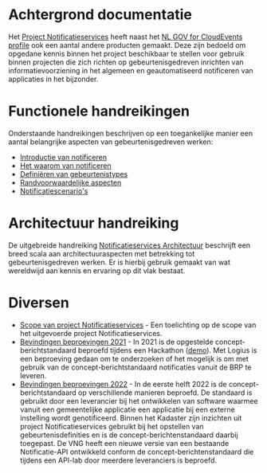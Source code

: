 # Achtergrond documentatie

Het [Project Notificatieservices](https://github.com/VNG-Realisatie/notificatieservices) heeft naast het <a href="https://vng-realisatie.github.io/NL-GOV-profile-for-CloudEvents">NL GOV for CloudEvents profile</a> ook een aantal andere producten gemaakt. Deze zijn bedoeld om opgedane kennis binnen het project beschikbaar te stellen voor gebruik binnen projecten die zich richten op gebeurtenisgedreven inrichten van informatievoorziening in het algemeen en geautomatiseerd notificeren van applicaties in het bijzonder.
      
# Functionele handreikingen

Onderstaande handreikingen beschrijven op een toegankelijke manier een aantal belangrijke aspecten van gebeurtenisgedreven werken:

- [Introductie van notificeren](https://github.com/VNG-Realisatie/notificatieservices/blob/main/docs/achtergronddocumentatie/introductie_van_notificeren.pdf)
- [Het waarom van notificeren](https://github.com/VNG-Realisatie/notificatieservices/blob/main/docs/achtergronddocumentatie/waarom_notificeren.pdf)
- [Definiëren van gebeurtenistypes](https://github.com/VNG-Realisatie/notificatieservices/blob/main/docs/achtergronddocumentatie/gebeurtenistypes_definieren.pdf)
- [Randvoorwaardelijke aspecten](https://github.com/VNG-Realisatie/notificatieservices/blob/main/docs/achtergronddocumentatie/randvoorwaarden_notificeren.pdf)
- [Notificatiescenario's](https://github.com/VNG-Realisatie/notificatieservices/blob/main/docs/achtergronddocumentatie/notificatiescenarios.pdf)

# Architectuur handreiking

De uitgebreide handreiking [Notificatieservices Architectuur](https://github.com/VNG-Realisatie/notificatieservices/blob/main/docs/achtergronddocumentatie/notificatieservices_architectuur.pdf) beschrijft een breed scala aan architectuuraspecten met betrekking tot gebeurtenisgedreven werken. Er is hierbij gebruik gemaakt van wat wereldwijd aan kennis en ervaring op dit vlak bestaat.

# Diversen

- [Scope van project Notificatieservices](https://github.com/VNG-Realisatie/notificatieservices/blob/main/docs/achtergronddocumentatie/notificatieservices_scope.pdf) - Een toelichting op de scope van het uitgevoerde project Notificatieservices. 
- [Bevindingen beproevingen 2021](https://github.com/VNG-Realisatie/notificatieservices/blob/main/docs/achtergronddocumentatie/beproevingen_2021.pdf) - In 2021 is de opgestelde concept-berichtstandaard beproefd tijdens een Hackathon ([demo](https://youtu.be/IdneTcAQFbA)). Met Logius is een beproeving gedaan om te onderzoeken of het mogelijk is om met gebruik van de concept-berichtstandaard notificaties vanuit de BRP te leveren.
- [Bevindingen beproevingen 2022](https://github.com/VNG-Realisatie/notificatieservices/blob/main/docs/achtergronddocumentatie/bevindingen_beproevingen_2022.pdf) - In de eerste helft 2022 is de concept-berichtstandaard op verschillende manieren beproefd. De standaard is gebruikt door een leverancier bij het ontwikkelen van software waarmee vanuit een gemeentelijke applicatie een applicatie bij een externe instelling wordt genotificeerd. Binnen het Kadaster zijn inzichten uit project Notificatieservices gebruikt bij het opstellen van gebeurtenisdefinities en is de concept-berichtenstandaard daarbij toegepast. De VNG heeft een nieuwe versie van een bestaande Notificatie-API ontwikkeld conform de concept-berichtenstandaard die tijdens een API-lab door meerdere leveranciers is beproefd. 
